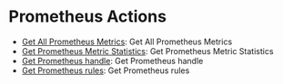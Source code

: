 # Prometheus Actions



* [Get All Prometheus Metrics](https://github.com/unskript/Awesome-CloudOps-Automation/tree/master/Prometheus/legos/prometheus\_get\_all\_metrics/README.md): Get All Prometheus Metrics&#x20;
* [Get Prometheus Metric Statistics](https://github.com/unskript/Awesome-CloudOps-Automation/tree/master/Prometheus/legos/prometheus\_get\_metric\_statistics/README.md): Get Prometheus Metric Statistics
* [Get Prometheus handle](https://github.com/unskript/Awesome-CloudOps-Automation/tree/master/Prometheus/legos/prometheus\_get\_handle/README.md): Get Prometheus handle
* [Get Prometheus rules](https://github.com/unskript/Awesome-CloudOps-Automation/tree/master/Prometheus/legos/prometheus\_alerts\_list/README.md): Get Prometheus rules
